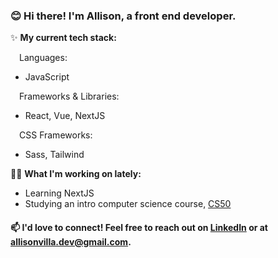 ### 😊 Hi there! I'm Allison, a front end developer.

✨ **My current tech stack:**

&emsp;Languages: 
- JavaScript

&emsp;Frameworks & Libraries: 
- React, Vue, NextJS

&emsp;CSS Frameworks:
- Sass, Tailwind

👩‍💻 **What I'm working on lately:**
- Learning NextJS
- Studying an intro computer science course, [CS50](https://cs50.harvard.edu/x/2022/ "CS50")

#### 📫 I'd love to connect! Feel free to reach out on [LinkedIn](https://www.linkedin.com/in/allisonvilla/ "Link to my LinkedIn profile") or at allisonvilla.dev@gmail.com.
